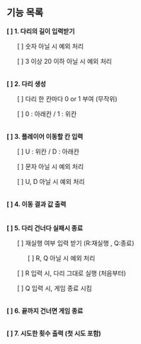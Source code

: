 ## 기능 목록

<ll>
     <b>[ ] 1. 다리의 길이 입력받기</b>
        <ul>[ ] 숫자 아닐 시 예외 처리</ul>
        <ul>[ ] 3 이상 20 이하 아닐 시 예외 처리</ul>
</ll>
<br>
<ll>
    <b>[ ] 2. 다리 생성</b>
        <ul>[ ] 다리 한 칸마다 0 or 1 부여 (무작위)</ul>
        <ul>[ ] 0 : 아래칸 / 1 : 위칸</ul>
</ll>
<br>
<ll>
    <b>[ ] 3. 플레이어 이동할 칸 입력</b>
        <ul>[ ] U : 위칸 / D : 아래칸</ul>
        <ul>[ ] 문자 아닐 시 예외 처리</ul>
        <ul>[ ] U, D 아닐 시 예외 처리</ul>
</ll>
<br>
<b>[ ] 4. 이동 결과 값 출력</b> <br>
<br><br>
<b>[ ] 5. 다리 건너다 실패시 종료</b>
<ul>[ ] 재실행 여부 입력 받기 (R:재실행 , Q:종료)
    <ul>[ ] R, Q 아닐 시 예외 처리</ul>
</ul>
    <ul>[ ] R 입력 시, 다리 그대로 실행 (처음부터)</ul>
    <ul>[ ] Q 입력 시, 게임 종료 시킴</ul>

<br>
<b>[ ] 6. 끝까지 건너면 게임 종료</b><br><br>

<b>[ ] 7. 시도한 횟수 출력 (첫 시도 포함)</b>
